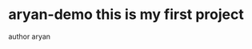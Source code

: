 # aryan-demo                                                                                                                                  this is my first project
author aryan
